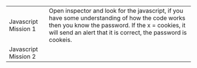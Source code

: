 |||
|-----|-------|
|Javascript Mission 1| Open inspector and look for the javascript, if you have some understanding of how the code works then you know the password. If the x = cookies, it will send an alert that it is correct, the password is cookeis. |
|Javascript Mission 2|
